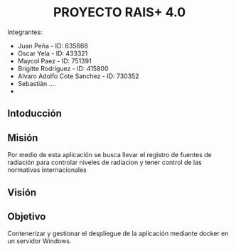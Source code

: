 # <h1 align="center"> PROYECTO RAIS+ 4.0 </h1>

Integrantes:
 - Juan Peña - ID: 635668
 - Oscar Yela - ID: 433321
 - Maycol Paez - ID: 751391
 - Brigitte Rodriguez - ID: 415800
 - Alvaro Adolfo Cote Sanchez - ID: 730352
 - Sebastián ....
 - 
## Intoducción


## Misión
Por medio de esta aplicación se busca llevar el registro de fuentes de radiación para controlar niveles de radiacion y tener control de las normativas internacionales 


## Visión


## Objetivo
Contenerizar y gestionar el despliegue de la aplicación mediante docker en un servidor Windows.
